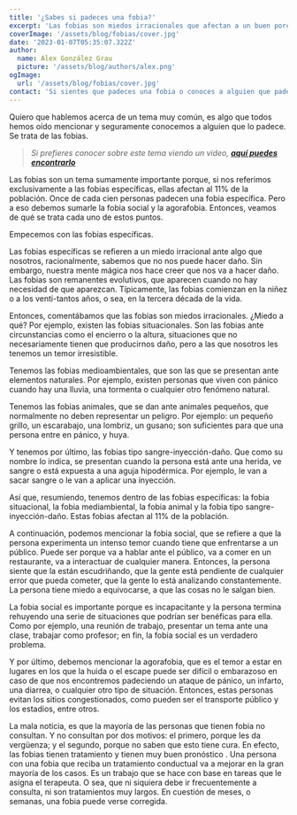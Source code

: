```yaml
---
title: '¿Sabes si padeces una fobia?'
excerpt: 'Las fobias son miedos irracionales que afectan a un buen porcentaje de la población. Las fobias específicas se dividen en fobias situacionales, medioambientales, animales y sange-inyección-daño. Además, existen la fobia social y la agorafobia. Las fobias pueden llegar a ser incapacitantes. Las personas afectadas no consultan por vergüenza o porque no saben que existen tratamientos.'
coverImage: '/assets/blog/fobias/cover.jpg'
date: '2023-01-07T05:35:07.322Z'
author:
  name: Alex González Grau
  picture: '/assets/blog/authors/alex.png'
ogImage:
  url: '/assets/blog/fobias/cover.jpg'
contact: 'Si sientes que padeces una fobia o conoces a alguien que padezca una fobia, '
---
```


Quiero que hablemos acerca de un tema muy común, es algo que todos hemos oído mencionar y seguramente conocemos a alguien que lo padece. Se trata de las fobias. 

>*Si prefieres conocer sobre este tema viendo un video, [**aquí puedes encontrarlo**](https://www.youtube.com/watch?v=fltH6LYehoM)*

Las fobias son un tema sumamente importante porque, si nos referimos exclusivamente a las fobias específicas, ellas afectan al 11% de la población. Once de cada cien personas padecen una fobia específica. Pero a eso debemos sumarle la fobia social y la agorafobia. Entonces, veamos de qué se trata cada uno de estos puntos.

Empecemos con las fobias específicas.

Las fobias específicas se refieren a un miedo irracional ante algo que nosotros, racionalmente, sabemos que no nos puede hacer daño. Sin embargo, nuestra mente mágica nos hace creer que nos va a hacer daño. Las fobias son remanentes evolutivos, que aparecen cuando no hay necesidad de que aparezcan. Típicamente, las fobias comienzan en la niñez o a los venti-tantos años, o sea, en la tercera década de la vida. 

Entonces, comentábamos que las fobias son miedos irracionales. ¿Miedo a qué? Por ejemplo, existen las fobias situacionales. Son las fobias ante circunstancias como el encierro o la altura, situaciones que no necesariamente tienen que producirnos daño, pero a las que nosotros les tenemos un temor irresistible. 

Tenemos las fobias medioambientales, que son las que se presentan ante elementos naturales. Por ejemplo, existen personas que viven con pánico cuando hay una lluvia, una tormenta o cualquier otro fenómeno natural. 

Tenemos las fobias animales, que se dan ante animales pequeños, que normalmente no deben representar un peligro. Por ejemplo: un pequeño grillo, un escarabajo, una lombriz, un gusano; son suficientes para que una persona entre en pánico, y huya. 

Y tenemos por último, las fobias tipo sangre-inyección-daño. Que como su nombre lo indica, se presentan cuando la persona está ante una herida, ve sangre o está expuesta a una aguja hipodérmica. Por ejemplo, le van a sacar sangre o le van a aplicar una inyección. 

Así que, resumiendo, tenemos dentro de las fobias específicas: la fobia situacional, la fobia mediambiental, la fobia animal y la fobia tipo sangre-inyección-daño. Estas fobias afectan al 11% de la población.

A continuación, podemos mencionar la fobia social, que se refiere a que la persona experimenta un intenso temor cuando tiene que enfrentarse a un público. Puede ser porque va a hablar ante el público, va a comer en un restaurante, va a interactuar de cualquier manera. Entonces, la persona siente que la están escudriñando, que la gente está pendiente de cualquier error que pueda cometer, que la gente lo está analizando constantemente. La persona tiene miedo a equivocarse, a que las cosas no le salgan bien. 

La fobia social es importante porque es incapacitante y la persona termina rehuyendo una serie de situaciones que podrían ser benéficas para ella. Como por ejemplo, una reunión de trabajo, presentar un tema ante una clase, trabajar como profesor; en fin, la fobia social es un verdadero problema. 

Y por último, debemos mencionar la agorafobia, que es el temor a estar en lugares en los que la huida o el escape puede ser difícil o embarazoso en caso de que nos encontremos padeciendo un ataque de pánico, un infarto, una diarrea, o cualquier otro tipo de situación. Entonces, estas personas evitan los sitios congestionados, como pueden ser el transporte público y los estadios, entre otros. 

La mala noticia, es que la mayoría de las personas que tienen fobia no consultan. Y no consultan por dos motivos: el primero, porque les da vergüenza; y el segundo, porque no saben que esto tiene cura. En efecto, las fobias tienen tratamiento y tienen muy buen pronóstico . Una persona con una fobia que reciba un tratamiento conductual va a mejorar en la gran mayoría de los casos. Es un trabajo que se hace con base en tareas que le asigna el terapeuta. O sea, que ni siquiera debe ir frecuentemente a consulta, ni son tratamientos muy largos. En cuestión de meses, o semanas, una fobia puede verse corregida. 